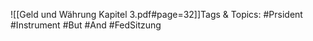 
![[Geld und Währung Kapitel 3.pdf#page=32]]Tags & Topics:
   #Prsident
   #Instrument
   #But
   #And
   #FedSitzung